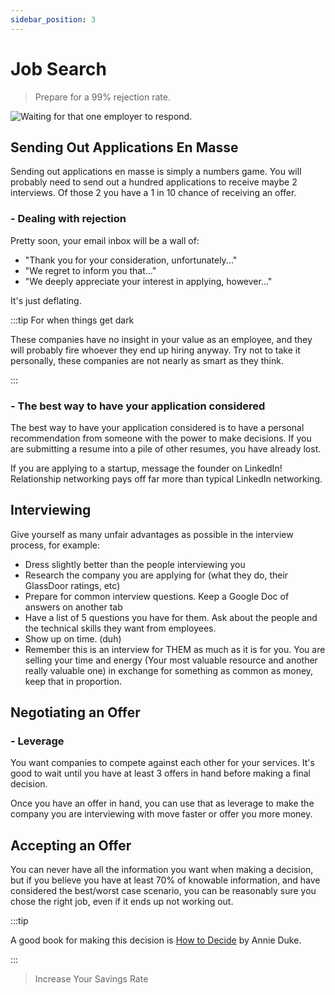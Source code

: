 ```yaml
---
sidebar_position: 3
---
```


# Job Search

>Prepare for a 99% rejection rate.

![Waiting for that one employer to respond.](/img/meme-employer-response-time.svg)

## Sending Out Applications En Masse

Sending out applications en masse is simply a numbers game. You will probably need to send out a hundred applications to receive maybe 2 interviews. Of those 2 you have a 1 in 10 chance of receiving an offer. 

### - Dealing with rejection

Pretty soon, your email inbox will be a wall of: 
- "Thank you for your consideration, unfortunately..."
- "We regret to inform you that..."
- "We deeply appreciate your interest in applying, however..."

It's just deflating.

:::tip For when things get dark

These companies have no insight in your value as an employee, and they will probably fire whoever they end up hiring anyway. Try not to take it personally, these companies are not nearly as smart as they think.

:::

### - The best way to have your application considered

The best way to have your application considered is to have a personal recommendation from someone with the power to make decisions. If you are submitting a resume into a pile of other resumes, you have already lost.

If you are applying to a startup, message the founder on LinkedIn! Relationship networking pays off far more than typical LinkedIn networking.

## Interviewing

Give yourself as many unfair advantages as possible in the interview process, for example:

- Dress slightly better than the people interviewing you
- Research the company you are applying for (what they do, their GlassDoor ratings, etc)
- Prepare for common interview questions. Keep a Google Doc of answers on another tab
- Have a list of 5 questions you have for them. Ask about the people and the technical skills they want from employees.
- Show up on time. (duh)
- Remember this is an interview for THEM as much as it is for you. You are selling your time and energy (Your most valuable resource and another really valuable one) in exchange for something as common as money, keep that in proportion.

## Negotiating an Offer

### - Leverage

You want companies to compete against each other for your services. It's good to wait until you have at least 3 offers in hand before making a final decision.

Once you have an offer in hand, you can use that as leverage to make the company you are interviewing with move faster or offer you more money. 

## Accepting an Offer

You can never have all the information you want when making a decision, but if you believe you have at least 70% of knowable information, and have considered the best/worst case scenario, you can be reasonably sure you chose the right job, even if it ends up not working out.

:::tip

A good book for making this decision is [How to Decide](https://www.amazon.com/How-Decide-Simple-Making-Choices-ebook/dp/B07TRJB3S3) by Annie Duke.

:::

>Increase Your Savings Rate